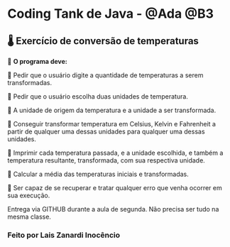 # Coding Tank de Java - @Ada @B3

## :thermometer: Exercício de conversão de temperaturas

:large_blue_diamond: **O programa deve:**

:small_blue_diamond: Pedir que o usuário digite a quantidade de temperaturas a serem transformadas.

:small_blue_diamond: Pedir que o usuário escolha duas unidades de temperatura.

:small_blue_diamond: A unidade de origem da temperatura e a unidade a ser transformada.

:small_blue_diamond: Conseguir transformar temperatura em Celsius, Kelvin e Fahrenheit a partir de qualquer uma dessas unidades para qualquer uma dessas unidades.
 
:small_blue_diamond: Imprimir cada temperatura passada, e a unidade escolhida, e também a temperatura resultante, transformada, com sua respectiva unidade.

:small_blue_diamond: Calcular a média das temperaturas iniciais e transformadas.

:small_blue_diamond: Ser capaz de se recuperar e tratar qualquer erro que venha ocorrer em sua execução.
 
 Entrega via GITHUB durante a aula de segunda.
 Não precisa ser tudo na mesma classe.

### Feito por Lais Zanardi Inocêncio
